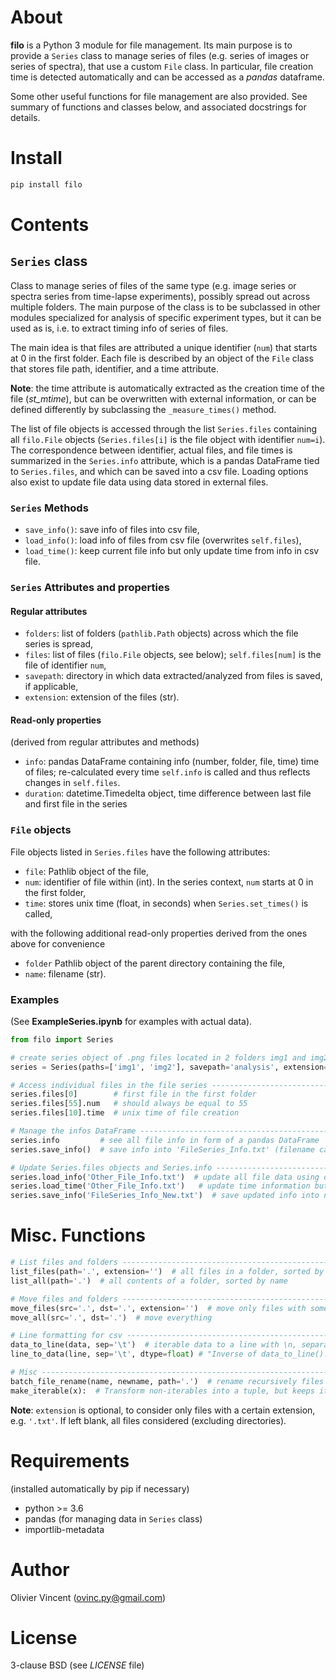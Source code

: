 About
=====

**filo** is a Python 3 module for file management. Its main purpose is to provide a `Series` class to manage series of files (e.g. series of images or series of spectra), that use a custom `File` class. In particular, file creation time is detected automatically and can be accessed as a *pandas* dataframe.

Some other useful functions for file management are also provided. See summary of functions and classes below, and associated docstrings for details.

Install
=======

```bash
pip install filo
```

Contents
========


`Series` class
--------------

Class to manage series of files of the same type (e.g. image series or spectra series from time-lapse experiments), possibly spread out across multiple folders. The main purpose of the class is to be subclassed in other modules specialized for analysis of specific experiment types, but it can be used as is, i.e. to extract timing info of series of files.

The main idea is that files are attributed a unique identifier (`num`) that starts at 0 in the first folder. Each file is described by an object of the `File` class that stores file path, identifier, and a time attribute.

**Note**: the time attribute is automatically extracted as the creation time of the file (*st_mtime*), but can be overwritten with external information, or can be defined differently by subclassing the `_measure_times()` method.

The list of file objects is accessed through the list `Series.files` containing all `filo.File` objects (`Series.files[i]` is the file object with identifier `num=i`). The correspondence between identifier, actual files, and file times is summarized in the `Series.info` attribute, which is a pandas DataFrame tied to `Series.files`, and which can be saved into a csv file. Loading options also exist to update file data using data stored in external files.


### `Series` Methods
- `save_info()`: save info of files into csv file,
- `load_info()`: load info of files from csv file (overwrites `self.files`),
- `load_time()`: keep current file info but only update time from info in csv file.

### `Series` Attributes and properties

#### Regular attributes
- `folders`: list of folders (`pathlib.Path` objects) across which the file series is spread,
- `files`: list of files (`filo.File` objects, see below); `self.files[num]` is the file of identifier `num`,
- `savepath`: directory in which data extracted/analyzed from files is saved, if applicable,
- `extension`: extension of the files (str).

#### Read-only properties
(derived from regular attributes and methods)
- `info`: pandas DataFrame containing info (number, folder, file, time) time of files; re-calculated every time `self.info` is called and thus reflects changes in `self.files`.
- `duration`: datetime.Timedelta object, time difference between last file and first file in the series


### `File` objects

File objects listed in `Series.files` have the following attributes:
- `file`: Pathlib object of the file,
- `num`: identifier of file within (int). In the series context, `num` starts at 0 in the first folder,
- `time`: stores unix time (float, in seconds) when `Series.set_times()` is called,

with the following additional read-only properties derived from the ones above for convenience
- `folder` Pathlib object of the parent directory containing the file,
- `name`: filename (str).


### Examples

(See **ExampleSeries.ipynb** for examples with actual data).

```python
from filo import Series

# create series object of .png files located in 2 folders img1 and img2 ------
series = Series(paths=['img1', 'img2'], savepath='analysis', extension='.png')

# Access individual files in the file series ---------------------------------
series.files[0]        # first file in the first folder
series.files[55].num   # should always be equal to 55
series.files[10].time  # unix time of file creation

# Manage the infos DataFrame -------------------------------------------------
series.info         # see all file info in form of a pandas DataFrame
series.save_info()  # save info into 'FileSeries_Info.txt' (filename can be specified)

# Update Series.files objects and Series.info --------------------------------
series.load_info('Other_File_Info.txt')  # update all file data using data from external file
series.load_time('Other_File_Info.txt')   # update time information but keep other info
series.save_info('FileSeries_Info_New.txt')  # save updated info into new txt file
```

Misc. Functions
===============

```python
# List files and folders -----------------------------------------------------
list_files(path='.', extension='')  # all files in a folder, sorted by name
list_all(path='.')  # all contents of a folder, sorted by name

# Move files and folders -----------------------------------------------------
move_files(src='.', dst='.', extension='')  # move only files with some suffix
move_all(src='.', dst='.')  # move everything

# Line formatting for csv ----------------------------------------------------
data_to_line(data, sep='\t')  # iterable data to a line with \n, separated with separator sep.
line_to_data(line, sep='\t', dtype=float) # "Inverse of data_to_line(). Returns data as a tuple of type dtype.

# Misc -----------------------------------------------------------------------
batch_file_rename(name, newname, path='.')  # rename recursively files named name into newname
make_iterable(x):  # Transform non-iterables into a tuple, but keeps iterables unchanged
```
**Note**: `extension` is optional, to consider only files with a certain extension, e.g. `'.txt'`. If left blank, all files considered (excluding directories).


Requirements
============
(installed automatically by pip if necessary)
- python >= 3.6
- pandas (for managing data in `Series` class)
- importlib-metadata

Author
======
Olivier Vincent
(ovinc.py@gmail.com)

License
=======

3-clause BSD (see *LICENSE* file)

